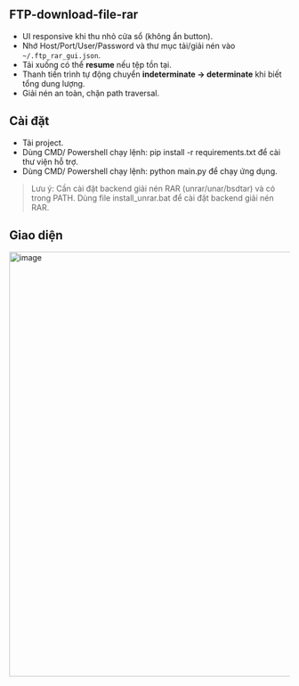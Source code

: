 ## FTP-download-file-rar
- UI responsive khi thu nhỏ cửa sổ (không ẩn button).
- Nhớ Host/Port/User/Password và thư mục tải/giải nén vào `~/.ftp_rar_gui.json`.
- Tải xuống có thể **resume** nếu tệp tồn tại.
- Thanh tiến trình tự động chuyển **indeterminate → determinate** khi biết tổng dung lượng.
- Giải nén an toàn, chặn path traversal.
## Cài đặt
- Tải project.
- Dùng CMD/ Powershell chạy lệnh: pip install -r requirements.txt để cài thư viện hỗ trợ.
- Dùng CMD/ Powershell chạy lệnh: python main.py để chạy ứng dụng.
> Lưu ý: Cần cài đặt backend giải nén RAR (unrar/unar/bsdtar) và có trong PATH. Dùng file install_unrar.bat để cài đặt backend giải nén RAR.
## Giao diện
<img width="1051" height="762" alt="image" src="https://github.com/user-attachments/assets/cf1ec4cc-c35c-4fd6-b7cb-8fb0b16e281d" />




